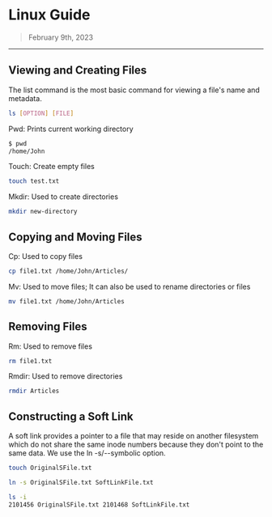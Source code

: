 # Linux Guide
> February 9th, 2023
----------------------------------------------------------------

## Viewing and Creating Files
The list command is the most basic command for viewing a file's name and metadata.

```bash
ls [OPTION] [FILE]
```

Pwd:  Prints current working directory

```bash
$ pwd
/home/John
```

Touch: Create empty files

```bash
touch test.txt
```

Mkdir: Used to create directories

```bash
mkdir new-directory
```

## Copying and Moving Files

Cp: Used to copy files

```bash
cp file1.txt /home/John/Articles/
```

Mv: Used to move files; It can also be used to rename directories or files

```bash
mv file1.txt /home/John/Articles
```

## Removing Files

Rm: Used to remove files

```bash
rm file1.txt
```

Rmdir: Used to remove directories

```bash
rmdir Articles
```

## Constructing a Soft Link

A soft link provides a pointer to a file that may reside on another filesystem which do not share the same inode numbers because they don't point to the same data. We use the ln -s/--symbolic option.

```bash
touch OriginalSFile.txt

ln -s OriginalSFile.txt SoftLinkFile.txt

ls -i
2101456 OriginalSFile.txt 2101468 SoftLinkFile.txt
```

